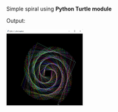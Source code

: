 Simple spiral using <b>Python Turtle module</b>

Output:


<img src="output.png" width="200" height="200">
